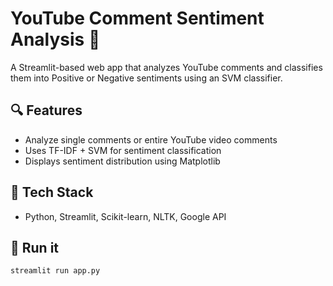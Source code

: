 # YouTube Comment Sentiment Analysis 🎯

A Streamlit-based web app that analyzes YouTube comments and classifies them into Positive or Negative sentiments using an SVM classifier.

## 🔍 Features
- Analyze single comments or entire YouTube video comments
- Uses TF-IDF + SVM for sentiment classification
- Displays sentiment distribution using Matplotlib

## 🧠 Tech Stack
- Python, Streamlit, Scikit-learn, NLTK, Google API

## 🚀 Run it
```bash
streamlit run app.py
